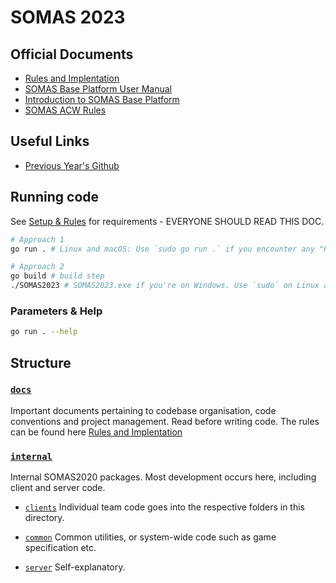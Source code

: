 # SOMAS 2023

## Official Documents
- [Rules and Implentation](./docs/Rules%20and%20Implentation.md)
- [SOMAS Base Platform User Manual](https://imperiallondon.sharepoint.com/sites/elec70071-202310/Shared%20Documents/General/basePlatformSOMAS_User_Manual.pdf?CT=1698662908166&OR=ItemsView)
- [Introduction to SOMAS Base Platform](https://imperiallondon.sharepoint.com/sites/elec70071-202310/Shared%20Documents/General/basePlatformSOMAS.pdf?CT=1699098039015&OR=ItemsView)
- [SOMAS ACW Rules](https://imperiallondon.sharepoint.com/sites/elec70071-202310/Class%20Materials/Coursework/SOMAS%20ACW%202023.pdf?CT=1699098083591&OR=ItemsView)

## Useful Links
- [Previous Year's Github](https://github.com/SOMAS2020/SOMAS2020/tree/main)

## Running code
See [Setup & Rules](./docs/SETUP.md) for requirements - EVERYONE SHOULD READ THIS DOC.

```bash
# Approach 1
go run . # Linux and macOS: Use `sudo go run .` if you encounter any "Permission denied" errors.

# Approach 2
go build # build step
./SOMAS2023 # SOMAS2023.exe if you're on Windows. Use `sudo` on Linux and macOS as Approach 1 if required.
```

### Parameters & Help
```bash
go run . --help
```

## Structure

### [`docs`](docs)
Important documents pertaining to codebase organisation, code conventions and project management. Read before writing code.
The rules can be found here [Rules and Implentation](./docs/Rules%20and%20Implentation.md)

### [`internal`](internal)
Internal SOMAS2020 packages. Most development occurs here, including client and server code.

- [`clients`](internal/clients)
Individual team code goes into the respective folders in this directory.

- [`common`](internal/common)
Common utilities, or system-wide code such as game specification etc.

- [`server`](internal/server)
Self-explanatory.

